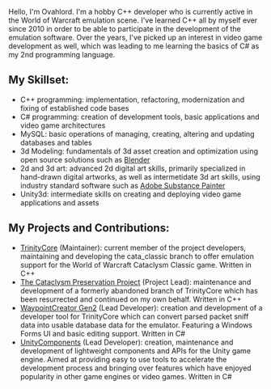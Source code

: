Hello, I'm Ovahlord. I'm a hobby C++ developer who is currently active in the World of Warcraft emulation scene. I've learned C++ all by myself ever since 2010 in order to be able to participate in the development of the emulation software.
Over the years, I've picked up an interest in video game development as well, which was leading to me learning the basics of C# as my 2nd programming language.

My Skillset:
- 
- C++ programming: implementation, refactoring, modernization and fixing of established code bases
- C# programming: creation of development tools, basic applications and video game architectures
- MySQL: basic operations of managing, creating, altering and updating databases and tables
- 3d Modeling: fundamentals of 3d asset creation and optimization using open source solutions such as [Blender](https://www.blender.org/)
- 2d and 3d art: advanced 2d digital art skills, primarily specialized in hand-drawn digital artworks, as well as intermetidate 3d art skills, using industry standard software such as [Adobe Substance Painter](https://www.adobe.com/de/products/substance3d-painter.html)
- Unity3d: intermediate skills on creating and deploying video game applications and assets

My Projects and Contributions:
-
- [TrinityCore](https://github.com/TrinityCore/TrinityCore) (Maintainer): current member of the project developers, maintaining and developing the cata_classic branch to offer emulation support for the World of Warcraft Cataclysm Classic game. Written in C++
-  [The Cataclysm Preservation Project](https://github.com/The-Cataclysm-Preservation-Project/TrinityCore) (Project Lead): maintenance and development of a formerly abandoned branch of TrinityCore which has been resurrected and continued on my own behalf. Written in C++
- [WaypointCreator Gen2](https://github.com/Ovahlord/WaypointCreatorGen2) (Lead Developer): creation and development of a developer tool for TrinityCore which can convert parsed packet sniff data into usable database data for the emulator. Featuring a Windows Forms UI and basic editing support. Written in C#
- [UnityComponents](https://github.com/Ovahlord/UnityComponents) (Lead Developer): creation, maintenance and development of lightweight components and APIs for the Unity game engine. Aimed at providing easy to use tools to accelerate the development process and bringing over features which have enjoyed popularity in other game engines or video games. Written in C#
